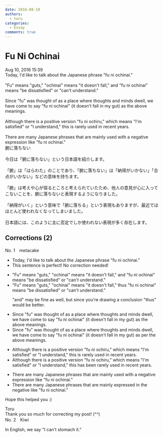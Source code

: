 ```yaml
---
date: 2016-08-10
authors:
  - toru
categories:
  - Essay
comments: true
---
```


# Fu Ni Ochinai
<div class="date">Aug 10, 2016 15:39</div>
<div id="post"><div id="body_show_ori">
Today, I'd like to talk about the Japanese phrase "fu ni ochinai."<br/><br/>"Fu" means "guts," "ochinai" means "it doesn't fall," and "fu ni ochinai" means "be dissatisfied" or "can't understand."<br/><br/>Since "fu" was thought of as a place where thoughts and minds dwell, we have come to say "fu ni ochinai" (it doesn't fall in my gut) as the above meanings.<br/><br/>Although there is a positive version "fu ni ochiru," which means "I'm satisfied" or "I understand," this is rarely used in recent years.<br/><br/>There are many Japanese phrases that are mainly used with a negative expression like "fu ni ochinai."
</div></div>

<!-- more -->

<div id="post_ja"><div id="body_show_mo">
腑に落ちない<br/><br/>今日は「腑に落ちない」という日本語を紹介します。<br/><br/>「腑」は「はらわた」のことであり、「腑に落ちない」は「納得がいかない」「合点がいかない」などの意味を持ちます。<br/><br/>「腑」は考えや心が宿るところと考えられていたため、他人の意見が心に入ってこないことを、腑に落ちないと表現するようになりました。<br/><br/>「納得がいく」という意味で「腑に落ちる」という表現もありますが、最近ではほとんど使われなくなってしまいました。<br/><br/>日本語には、このように主に否定でしか使われない表現が多く存在します。
</div></div>

## Corrections (2)
<div id="block"><div class="first_name"> No. 1　<span class="just_name">metacake</span></div><div id="block2">
<ul class="correction_field">
<li class="incorrect">Today, I'd like to talk about the Japanese phrase "fu ni ochinai."</li>
<li class="corrected perfect">This sentence is perfect! No correction needed!</li>
</ul>
<ul class="correction_field">
<li class="incorrect">"Fu" means "guts," "ochinai" means "it doesn't fall," and "fu ni ochinai" means "be dissatisfied" or "can't understand."</li>
<li class="corrected correct">
"Fu" means "guts," "ochinai" means "it doesn't fall," <span class="f_blue">thus</span> "fu ni ochinai" means "be dissatisfied" or "can't understand."
<p class="correction_comment">"and" may be fine as well, but since you're drawing a conclusion "thus" would be better.</p>
</li>
</ul>
<ul class="correction_field">
<li class="incorrect">Since "fu" was thought of as a place where thoughts and minds dwell, we have come to say "fu ni ochinai" (it doesn't fall in my gut) as the above meanings.</li>
<li class="corrected correct">
Since "fu" was thought of as a place where thoughts and minds dwell, we have come to say "fu ni ochinai" (it doesn't fall in my gut) as <span class="f_blue">per</span> the above meanings.
</li>
</ul>
<ul class="correction_field">
<li class="incorrect">Although there is a positive version "fu ni ochiru," which means "I'm satisfied" or "I understand," this is rarely used in recent years.</li>
<li class="corrected correct">
Although there is a positive version "fu ni ochiru," which means "I'm satisfied" or "I understand," this <span class="f_blue">has been</span> rarely used in recent years.
</li>
</ul>
<ul class="correction_field">
<li class="incorrect">There are many Japanese phrases that are mainly used with a negative expression like "fu ni ochinai."</li>
<li class="corrected correct">
There are many Japanese phrases that are mainly <span class="f_blue">expressed in the negative</span> like "fu ni ochinai."
</li>
</ul>
<p class="comment_small">
 Hope this helped you :)
</p>

</div><div class="name"><span class="just_name">Toru</span><br>
Thank you so much for correcting my post! (^^)
</div>
</div>
<div id="block"><div class="first_name"> No. 2　<span class="just_name">Kiwi</span></div><div id="block2">
<p class="comment_small">
 In English, we say "I can't stomach it."
</p>

</div></div>
